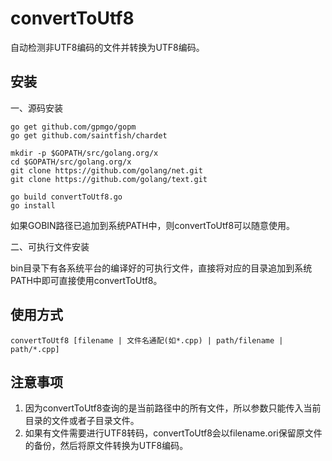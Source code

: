 # convertToUtf8
自动检测非UTF8编码的文件并转换为UTF8编码。  
  
## 安装

一、源码安装  

    go get github.com/gpmgo/gopm 
    go get github.com/saintfish/chardet  
    
    mkdir -p $GOPATH/src/golang.org/x
    cd $GOPATH/src/golang.org/x
    git clone https://github.com/golang/net.git
    git clone https://github.com/golang/text.git
  
    go build convertToUtf8.go  
    go install 
   
  
如果GOBIN路径已追加到系统PATH中，则convertToUtf8可以随意使用。  
  
二、可执行文件安装  
  
bin目录下有各系统平台的编译好的可执行文件，直接将对应的目录追加到系统PATH中即可直接使用convertToUtf8。  
  
## 使用方式

    convertToUtf8 [filename | 文件名通配(如*.cpp) | path/filename | path/*.cpp]  
    
## 注意事项

1. 因为convertToUtf8查询的是当前路径中的所有文件，所以参数只能传入当前目录的文件或者子目录文件。
2. 如果有文件需要进行UTF8转码，convertToUtf8会以filename.ori保留原文件的备份，然后将原文件转换为UTF8编码。